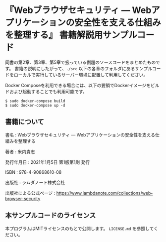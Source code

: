 # 『Webブラウザセキュリティ ― Webアプリケーションの安全性を支える仕組みを整理する』 書籍解説用サンプルコード

同書の第2章、第3章、第5章で扱っている例題のソースコードをまとめたものです。
書籍の説明にしたがって、`./src` 以下の各章のフォルダにあるサンプルコードをローカルで実行しているサーバー環境に配置して利用してください。

Docker Composeを利用できる場合には、以下の要領でDockerイメージをビルドおよび起動することでも利用可能です。

```shell
$ sudo docker-compose build
$ sudo docker-compose up -d
```

## 書籍について

書名
: Webブラウザセキュリティ ― Webアプリケーションの安全性を支える仕組みを整理する

著者
: 米内貴志

発行年月日
: 2021年1月5日 第1版第1刷 発行

ISBN
: 978-4-90868610-08

出版社
: ラムダノート株式会社

出版社による公式ページ
: https://www.lambdanote.com/collections/web-browser-security

## 本サンプルコードのライセンス

本プログラムはMITライセンスのもとで公開します。 `LICENSE.md` を参照してください。
